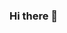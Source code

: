 ### Hi there 👋

<!--
**ben-m-m/ben-m-m** is a ✨ _special_ ✨ repository because its `README.md` (this file) appears on your GitHub profile.

Here are some ideas to get you started:

- 🔭 I’m currently working on PoultryPro Connects, a poultry farming community web app that anyone can find help from their fellow poultry farmers
- 🌱 I’m currently learning Back-End Web Development concepts. 
- 👯 I’m looking to collaborate on OpenSource projects 
- 🤔 I’m looking for help with 
- 💬 Ask me about ...
- 📫 How to reach me: Email: mainaben23@gmail.com
- 😄 Pronouns: ...
- ⚡ Fun fact: 
-->
